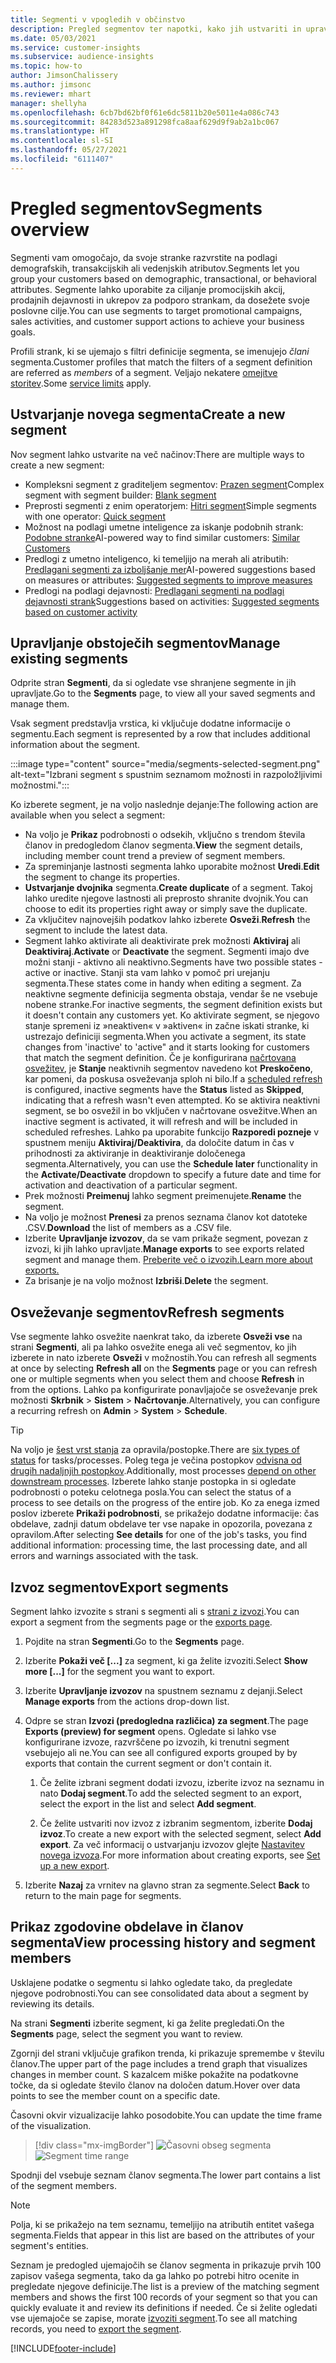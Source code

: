 ```yaml
---
title: Segmenti v vpogledih v občinstvo
description: Pregled segmentov ter napotki, kako jih ustvariti in upravljati.
ms.date: 05/03/2021
ms.service: customer-insights
ms.subservice: audience-insights
ms.topic: how-to
author: JimsonChalissery
ms.author: jimsonc
ms.reviewer: mhart
manager: shellyha
ms.openlocfilehash: 6cb7bd62bf0f61e6dc5811b20e5011e4a086c743
ms.sourcegitcommit: 84283d523a891298fca8aaf629d9f9ab2a1bc067
ms.translationtype: HT
ms.contentlocale: sl-SI
ms.lasthandoff: 05/27/2021
ms.locfileid: "6111407"
---
```

# <a name="segments-overview"></a><span data-ttu-id="edf55-103">Pregled segmentov</span><span class="sxs-lookup"><span data-stu-id="edf55-103">Segments overview</span></span>

<span data-ttu-id="edf55-104">Segmenti vam omogočajo, da svoje stranke razvrstite na podlagi demografskih, transakcijskih ali vedenjskih atributov.</span><span class="sxs-lookup"><span data-stu-id="edf55-104">Segments let you group your customers based on demographic, transactional, or behavioral attributes.</span></span> <span data-ttu-id="edf55-105">Segmente lahko uporabite za ciljanje promocijskih akcij, prodajnih dejavnosti in ukrepov za podporo strankam, da dosežete svoje poslovne cilje.</span><span class="sxs-lookup"><span data-stu-id="edf55-105">You can use segments to target promotional campaigns, sales activities, and customer support actions to achieve your business goals.</span></span>

<span data-ttu-id="edf55-106">Profili strank, ki se ujemajo s filtri definicije segmenta, se imenujejo *člani* segmenta.</span><span class="sxs-lookup"><span data-stu-id="edf55-106">Customer profiles that match the filters of a segment definition are referred as *members* of a segment.</span></span> <span data-ttu-id="edf55-107">Veljajo nekatere [omejitve storitev](service-limits.md).</span><span class="sxs-lookup"><span data-stu-id="edf55-107">Some [service limits](service-limits.md) apply.</span></span>

## <a name="create-a-new-segment"></a><span data-ttu-id="edf55-108">Ustvarjanje novega segmenta</span><span class="sxs-lookup"><span data-stu-id="edf55-108">Create a new segment</span></span>

<span data-ttu-id="edf55-109">Nov segment lahko ustvarite na več načinov:</span><span class="sxs-lookup"><span data-stu-id="edf55-109">There are multiple ways to create a new segment:</span></span> 

- <span data-ttu-id="edf55-110">Kompleksni segment z graditeljem segmentov: [Prazen segment](segment-builder.md#create-a-new-segment)</span><span class="sxs-lookup"><span data-stu-id="edf55-110">Complex segment with segment builder: [Blank segment](segment-builder.md#create-a-new-segment)</span></span>
- <span data-ttu-id="edf55-111">Preprosti segmenti z enim operatorjem: [Hitri segment](segment-builder.md#quick-segments)</span><span class="sxs-lookup"><span data-stu-id="edf55-111">Simple segments with one operator: [Quick segment](segment-builder.md#quick-segments)</span></span>
- <span data-ttu-id="edf55-112">Možnost na podlagi umetne inteligence za iskanje podobnih strank: [Podobne stranke](find-similar-customer-segments.md)</span><span class="sxs-lookup"><span data-stu-id="edf55-112">AI-powered way to find similar customers: [Similar Customers](find-similar-customer-segments.md)</span></span>
- <span data-ttu-id="edf55-113">Predlogi z umetno inteligenco, ki temeljijo na merah ali atributih: [Predlagani segmenti za izboljšanje mer](suggested-segments.md)</span><span class="sxs-lookup"><span data-stu-id="edf55-113">AI-powered suggestions based on measures or attributes: [Suggested segments to improve measures](suggested-segments.md)</span></span>
- <span data-ttu-id="edf55-114">Predlogi na podlagi dejavnosti: [Predlagani segmenti na podlagi dejavnosti strank](suggested-segments-activity.md)</span><span class="sxs-lookup"><span data-stu-id="edf55-114">Suggestions based on activities: [Suggested segments based on customer activity](suggested-segments-activity.md)</span></span>

## <a name="manage-existing-segments"></a><span data-ttu-id="edf55-115">Upravljanje obstoječih segmentov</span><span class="sxs-lookup"><span data-stu-id="edf55-115">Manage existing segments</span></span>

<span data-ttu-id="edf55-116">Odprite stran **Segmenti**, da si ogledate vse shranjene segmente in jih upravljate.</span><span class="sxs-lookup"><span data-stu-id="edf55-116">Go to the **Segments** page, to view all your saved segments and manage them.</span></span>

<span data-ttu-id="edf55-117">Vsak segment predstavlja vrstica, ki vključuje dodatne informacije o segmentu.</span><span class="sxs-lookup"><span data-stu-id="edf55-117">Each segment is represented by a row that includes additional information about the segment.</span></span>

:::image type="content" source="media/segments-selected-segment.png" alt-text="Izbrani segment s spustnim seznamom možnosti in razpoložljivimi možnostmi.":::

<span data-ttu-id="edf55-119">Ko izberete segment, je na voljo naslednje dejanje:</span><span class="sxs-lookup"><span data-stu-id="edf55-119">The following action are available when you select a segment:</span></span>

- <span data-ttu-id="edf55-120">Na voljo je **Prikaz** podrobnosti o odsekih, vključno s trendom števila članov in predogledom članov segmenta.</span><span class="sxs-lookup"><span data-stu-id="edf55-120">**View** the segment details, including member count trend a preview of segment members.</span></span>
- <span data-ttu-id="edf55-121">Za spreminjanje lastnosti segmenta lahko uporabite možnost **Uredi**.</span><span class="sxs-lookup"><span data-stu-id="edf55-121">**Edit** the segment to change its properties.</span></span>
- <span data-ttu-id="edf55-122">**Ustvarjanje dvojnika** segmenta.</span><span class="sxs-lookup"><span data-stu-id="edf55-122">**Create duplicate** of a segment.</span></span> <span data-ttu-id="edf55-123">Takoj lahko uredite njegove lastnosti ali preprosto shranite dvojnik.</span><span class="sxs-lookup"><span data-stu-id="edf55-123">You can choose to edit its properties right away or simply save the duplicate.</span></span>
- <span data-ttu-id="edf55-124">Za vključitev najnovejših podatkov lahko izberete **Osveži**.</span><span class="sxs-lookup"><span data-stu-id="edf55-124">**Refresh** the segment to include the latest data.</span></span>
- <span data-ttu-id="edf55-125">Segment lahko aktivirate ali deaktivirate prek možnosti **Aktiviraj** ali **Deaktiviraj**.</span><span class="sxs-lookup"><span data-stu-id="edf55-125">**Activate** or **Deactivate** the segment.</span></span> <span data-ttu-id="edf55-126">Segmenti imajo dve možni stanji - aktivno ali neaktivno.</span><span class="sxs-lookup"><span data-stu-id="edf55-126">Segments have two possible states - active or inactive.</span></span> <span data-ttu-id="edf55-127">Stanji sta vam lahko v pomoč pri urejanju segmenta.</span><span class="sxs-lookup"><span data-stu-id="edf55-127">These states come in handy when editing a segment.</span></span> <span data-ttu-id="edf55-128">Za neaktivne segmente definicija segmenta obstaja, vendar še ne vsebuje nobene stranke.</span><span class="sxs-lookup"><span data-stu-id="edf55-128">For inactive segments, the segment definition exists but it doesn't contain any customers yet.</span></span> <span data-ttu-id="edf55-129">Ko aktivirate segment, se njegovo stanje spremeni iz »neaktiven« v »aktiven« in začne iskati stranke, ki ustrezajo definiciji segmenta.</span><span class="sxs-lookup"><span data-stu-id="edf55-129">When you activate a segment, its state changes from 'inactive' to 'active" and it starts looking for customers that match the segment definition.</span></span> <span data-ttu-id="edf55-130">Če je konfigurirana [načrtovana osvežitev](system.md#schedule-tab), je **Stanje** neaktivnih segmentov navedeno kot **Preskočeno**, kar pomeni, da poskusa osveževanja sploh ni bilo.</span><span class="sxs-lookup"><span data-stu-id="edf55-130">If a [scheduled refresh](system.md#schedule-tab) is configured, inactive segments have the **Status** listed as **Skipped**, indicating that a refresh wasn't even attempted.</span></span> <span data-ttu-id="edf55-131">Ko se aktivira neaktivni segment, se bo osvežil in bo vključen v načrtovane osvežitve.</span><span class="sxs-lookup"><span data-stu-id="edf55-131">When an inactive segment is activated, it will refresh and will be included in scheduled refreshes.</span></span>
  <span data-ttu-id="edf55-132">Lahko pa uporabite funkcijo **Razporedi pozneje** v spustnem meniju **Aktiviraj/Deaktivira**, da določite datum in čas v prihodnosti za aktiviranje in deaktiviranje določenega segmenta.</span><span class="sxs-lookup"><span data-stu-id="edf55-132">Alternatively, you can use the **Schedule later** functionality in the **Activate/Deactivate** dropdown to specify a future date and time for activation and deactivation of a particular segment.</span></span>
- <span data-ttu-id="edf55-133">Prek možnosti **Preimenuj** lahko segment preimenujete.</span><span class="sxs-lookup"><span data-stu-id="edf55-133">**Rename** the segment.</span></span>
- <span data-ttu-id="edf55-134">Na voljo je možnost **Prenesi** za prenos seznama članov kot datoteke .CSV.</span><span class="sxs-lookup"><span data-stu-id="edf55-134">**Download** the list of members as a .CSV file.</span></span>
- <span data-ttu-id="edf55-135">Izberite **Upravljanje izvozov**, da se vam prikaže segment, povezan z izvozi, ki jih lahko upravljate.</span><span class="sxs-lookup"><span data-stu-id="edf55-135">**Manage exports** to see exports related segment and manage them.</span></span> [<span data-ttu-id="edf55-136">Preberite več o izvozih.</span><span class="sxs-lookup"><span data-stu-id="edf55-136">Learn more about exports.</span></span>](export-destinations.md)
- <span data-ttu-id="edf55-137">Za brisanje je na voljo možnost **Izbriši**.</span><span class="sxs-lookup"><span data-stu-id="edf55-137">**Delete** the segment.</span></span>

## <a name="refresh-segments"></a><span data-ttu-id="edf55-138">Osveževanje segmentov</span><span class="sxs-lookup"><span data-stu-id="edf55-138">Refresh segments</span></span>

<span data-ttu-id="edf55-139">Vse segmente lahko osvežite naenkrat tako, da izberete **Osveži vse** na strani **Segmenti**, ali pa lahko osvežite enega ali več segmentov, ko jih izberete in nato izberete **Osveži** v možnostih.</span><span class="sxs-lookup"><span data-stu-id="edf55-139">You can refresh all segments at once by selecting **Refresh all** on the **Segments** page or you can refresh one or multiple segments when you select them and choose **Refresh** in from the options.</span></span> <span data-ttu-id="edf55-140">Lahko pa konfigurirate ponavljajoče se osveževanje prek možnosti **Skrbnik** > **Sistem** > **Načrtovanje**.</span><span class="sxs-lookup"><span data-stu-id="edf55-140">Alternatively, you can configure a recurring refresh on **Admin** > **System** > **Schedule**.</span></span>

> [!TIP]
> <span data-ttu-id="edf55-141">Na voljo je [šest vrst stanja](system.md#status-types) za opravila/postopke.</span><span class="sxs-lookup"><span data-stu-id="edf55-141">There are [six types of status](system.md#status-types) for tasks/processes.</span></span> <span data-ttu-id="edf55-142">Poleg tega je večina postopkov [odvisna od drugih nadaljnjih postopkov](system.md#refresh-policies).</span><span class="sxs-lookup"><span data-stu-id="edf55-142">Additionally, most processes [depend on other downstream processes](system.md#refresh-policies).</span></span> <span data-ttu-id="edf55-143">Izberete lahko stanje postopka in si ogledate podrobnosti o poteku celotnega posla.</span><span class="sxs-lookup"><span data-stu-id="edf55-143">You can select the status of a process to see details on the progress of the entire job.</span></span> <span data-ttu-id="edf55-144">Ko za enega izmed poslov izberete **Prikaži podrobnosti**, se prikažejo dodatne informacije: čas obdelave, zadnji datum obdelave ter vse napake in opozorila, povezana z opravilom.</span><span class="sxs-lookup"><span data-stu-id="edf55-144">After selecting **See details** for one of the job's tasks, you find additional information: processing time, the last processing date, and all errors and warnings associated with the task.</span></span>

## <a name="export-segments"></a><span data-ttu-id="edf55-145">Izvoz segmentov</span><span class="sxs-lookup"><span data-stu-id="edf55-145">Export segments</span></span>

<span data-ttu-id="edf55-146">Segment lahko izvozite s strani s segmenti ali s [strani z izvozi](export-destinations.md).</span><span class="sxs-lookup"><span data-stu-id="edf55-146">You can export a segment from the segments page or the [exports page](export-destinations.md).</span></span> 

1. <span data-ttu-id="edf55-147">Pojdite na stran **Segmenti**.</span><span class="sxs-lookup"><span data-stu-id="edf55-147">Go to the **Segments** page.</span></span>

1. <span data-ttu-id="edf55-148">Izberite **Pokaži več [...]** za segment, ki ga želite izvoziti.</span><span class="sxs-lookup"><span data-stu-id="edf55-148">Select **Show more [...]** for the segment you want to export.</span></span>

1. <span data-ttu-id="edf55-149">Izberite **Upravljanje izvozov** na spustnem seznamu z dejanji.</span><span class="sxs-lookup"><span data-stu-id="edf55-149">Select **Manage exports** from the actions drop-down list.</span></span>

1. <span data-ttu-id="edf55-150">Odpre se stran **Izvozi (predogledna različica) za segment**.</span><span class="sxs-lookup"><span data-stu-id="edf55-150">The page **Exports (preview) for segment** opens.</span></span> <span data-ttu-id="edf55-151">Ogledate si lahko vse konfigurirane izvoze, razvrščene po izvozih, ki trenutni segment vsebujejo ali ne.</span><span class="sxs-lookup"><span data-stu-id="edf55-151">You can see all configured exports grouped by by exports that contain the current segment or don't contain it.</span></span>

   1. <span data-ttu-id="edf55-152">Če želite izbrani segment dodati izvozu, izberite izvoz na seznamu in nato **Dodaj segment**.</span><span class="sxs-lookup"><span data-stu-id="edf55-152">To add the selected segment to an export, select the export in the list and select **Add segment**.</span></span>

   1. <span data-ttu-id="edf55-153">Če želite ustvariti nov izvoz z izbranim segmentom, izberite **Dodaj izvoz**.</span><span class="sxs-lookup"><span data-stu-id="edf55-153">To create a new export with the selected segment, select **Add export**.</span></span> <span data-ttu-id="edf55-154">Za več informacij o ustvarjanju izvozov glejte [Nastavitev novega izvoza](export-destinations.md#set-up-a-new-export).</span><span class="sxs-lookup"><span data-stu-id="edf55-154">For more information about creating exports, see [Set up a new export](export-destinations.md#set-up-a-new-export).</span></span>

1. <span data-ttu-id="edf55-155">Izberite **Nazaj** za vrnitev na glavno stran za segmente.</span><span class="sxs-lookup"><span data-stu-id="edf55-155">Select **Back** to return to the main page for segments.</span></span>

## <a name="view-processing-history-and-segment-members"></a><span data-ttu-id="edf55-156">Prikaz zgodovine obdelave in članov segmenta</span><span class="sxs-lookup"><span data-stu-id="edf55-156">View processing history and segment members</span></span>

<span data-ttu-id="edf55-157">Usklajene podatke o segmentu si lahko ogledate tako, da pregledate njegove podrobnosti.</span><span class="sxs-lookup"><span data-stu-id="edf55-157">You can see consolidated data about a segment by reviewing its details.</span></span>

<span data-ttu-id="edf55-158">Na strani **Segmenti** izberite segment, ki ga želite pregledati.</span><span class="sxs-lookup"><span data-stu-id="edf55-158">On the **Segments** page, select the segment you want to review.</span></span>

<span data-ttu-id="edf55-159">Zgornji del strani vključuje grafikon trenda, ki prikazuje spremembe v številu članov.</span><span class="sxs-lookup"><span data-stu-id="edf55-159">The upper part of the page includes a trend graph that visualizes changes in member count.</span></span> <span data-ttu-id="edf55-160">S kazalcem miške pokažite na podatkovne točke, da si ogledate število članov na določen datum.</span><span class="sxs-lookup"><span data-stu-id="edf55-160">Hover over data points to see the member count on a specific date.</span></span>

<span data-ttu-id="edf55-161">Časovni okvir vizualizacije lahko posodobite.</span><span class="sxs-lookup"><span data-stu-id="edf55-161">You can update the time frame of the visualization.</span></span>

> [!div class="mx-imgBorder"]
> <span data-ttu-id="edf55-162">![Časovni obseg segmenta](media/segment-time-range.png "Časovni obseg segmenta")</span><span class="sxs-lookup"><span data-stu-id="edf55-162">![Segment time range](media/segment-time-range.png "Segment time range")</span></span>

<span data-ttu-id="edf55-163">Spodnji del vsebuje seznam članov segmenta.</span><span class="sxs-lookup"><span data-stu-id="edf55-163">The lower part contains a list of the segment members.</span></span>

> [!NOTE]
> <span data-ttu-id="edf55-164">Polja, ki se prikažejo na tem seznamu, temeljijo na atributih entitet vašega segmenta.</span><span class="sxs-lookup"><span data-stu-id="edf55-164">Fields that appear in this list are based on the attributes of your segment's entities.</span></span>
>
><span data-ttu-id="edf55-165">Seznam je predogled ujemajočih se članov segmenta in prikazuje prvih 100 zapisov vašega segmenta, tako da ga lahko po potrebi hitro ocenite in pregledate njegove definicije.</span><span class="sxs-lookup"><span data-stu-id="edf55-165">The list is a preview of the matching segment members and shows the first 100 records of your segment so that you can quickly evaluate it and review its definitions if needed.</span></span> <span data-ttu-id="edf55-166">Če si želite ogledati vse ujemajoče se zapise, morate [izvoziti segment](export-destinations.md).</span><span class="sxs-lookup"><span data-stu-id="edf55-166">To see all matching records, you need to [export the segment](export-destinations.md).</span></span>

[!INCLUDE[footer-include](../includes/footer-banner.md)] 
